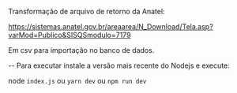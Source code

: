 Transformação de arquivo de retorno da Anatel:

https://sistemas.anatel.gov.br/areaarea/N_Download/Tela.asp?varMod=Publico&SISQSmodulo=7179

Em csv para importação no banco de dados.

-- Para executar instale a versão mais recente do Nodejs e execute:

node `index.js` ou `yarn dev` ou `npm run dev`